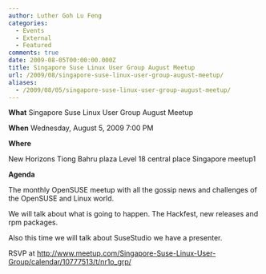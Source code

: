 ```yaml
---
author: Luther Goh Lu Feng
categories:
  - Events
  - External
  - Featured
comments: true
date: 2009-08-05T00:00:00.000Z
title: Singapore Suse Linux User Group August Meetup
url: /2009/08/singapore-suse-linux-user-group-august-meetup/
aliases:
  - /2009/08/05/singapore-suse-linux-user-group-august-meetup/
---
```


<strong>What</strong>
Singapore Suse Linux User Group August Meetup

<strong>When</strong>
Wednesday, August 5, 2009 7:00 PM

<strong>Where</strong>

New Horizons
Tiong Bahru plaza Level 18 central place
Singapore meetup1

<strong>Agenda</strong>

The monthly OpenSUSE meetup with all the gossip news and challenges of the OpenSUSE and Linux world.

We will talk about what is going to happen. The Hackfest, new releases and rpm packages.

Also this time we will talk about SuseStudio we have a presenter.

RSVP at <a href="http://www.meetup.com/Singapore-Suse-Linux-User-Group/calendar/10777513/t/nr1o_grp/">http://www.meetup.com/Singapore-Suse-Linux-User-Group/calendar/10777513/t/nr1o_grp/</a>
